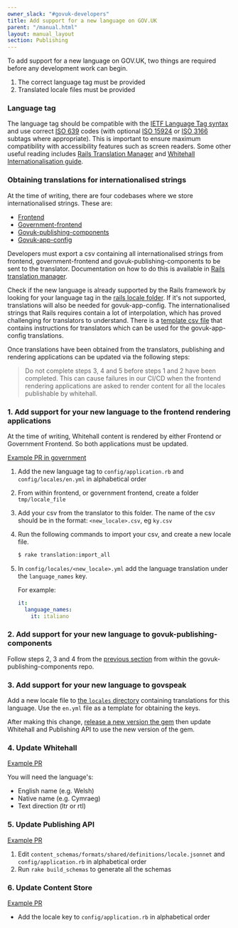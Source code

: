 ```yaml
---
owner_slack: "#govuk-developers"
title: Add support for a new language on GOV.UK
parent: "/manual.html"
layout: manual_layout
section: Publishing
---
```


To add support for a new language on GOV.UK, two things are required before any development work can begin.

1. The correct language tag must be provided
2. Translated locale files must be provided

### Language tag

The language tag should be compatible with the [IETF Language Tag syntax][] and use correct [ISO 639][] codes (with optional [ISO 15924][] or [ISO 3166][] subtags where appropriate). This is important to ensure maximum compatibility with accessibility features such as screen readers. Some other useful reading includes [Rails Translation Manager][] and [Whitehall Internationalisation guide][].

[IETF Language Tag syntax]: https://en.wikipedia.org/wiki/IETF_language_tag#Syntax_of_language_tags
[ISO 639]: https://en.wikipedia.org/wiki/ISO_639-1
[ISO 15924]: https://en.wikipedia.org/wiki/ISO_15924
[ISO 3166]: https://en.wikipedia.org/wiki/ISO_3166-1_alpha-2
[Rails Translation Manager]: https://github.com/alphagov/rails_translation_manager
[Whitehall Internationalisation guide]: https://github.com/alphagov/whitehall/blob/main/docs/internationalisation_guide.md

### Obtaining translations for internationalised strings

At the time of writing, there are four codebases where we store internationalised strings. These are:

- [Frontend](/repos/frontend.html)
- [Government-frontend](/repos/government-frontend.html)
- [Govuk-publishing-components](/repos/govuk_publishing_components.html)
- [Govuk-app-config](/repos/govuk-app-config.html)

Developers must export a csv containing all internationalised strings from frontend, government-frontend and govuk-publishing-components to be sent to the translator. Documentation on how to do this is available in [Rails translation manager](/repos/rails_translation_manager/translating-locale-files.html).

Check if the new language is already supported by the Rails framework by looking for your language tag in the [rails locale folder][]. If it's not supported, translations will also be needed for govuk-app-config. The internationalised strings that Rails requires contain a lot of interpolation, which has proved challenging for translators to understand. There is a [template csv file][] that contains instructions for translators which can be used for the govuk-app-config translations.

[rails locale folder]: https://github.com/svenfuchs/rails-i18n/tree/master/rails/locale
[govuk-app-config Readme]: https://github.com/alphagov/govuk_app_config?tab=readme-ov-file#internationalisation
[template csv file]: https://docs.google.com/spreadsheets/d/12lhWVXz30l3c8WTakK_EIxJLUBoLJO80lekvq-treww/edit?usp=sharing

Once translations have been obtained from the translators, publishing and rendering applications can be updated via the following steps:

> Do not complete steps 3, 4 and 5 before steps 1 and 2 have been completed. This can cause failures in our CI/CD when the frontend rendering applications are asked to render content for all the locales publishable by whitehall.

### 1. Add support for your new language to the frontend rendering applications

At the time of writing, Whitehall content is rendered by either Frontend or Government Frontend. So both applications must be updated.

[Example PR in government](https://github.com/alphagov/government-frontend/pull/1382)

1. Add the new language tag to `config/application.rb` and `config/locales/en.yml` in alphabetical order
2. From within frontend, or government frontend, create a folder `tmp/locale_file`
3. Add your csv from the translator to this folder. The name of the csv should be in the format: `<new_locale>.csv`, eg `ky.csv`
4. Run the following commands to import your csv, and create a new locale file.

    ```bash
    $ rake translation:import_all
    ```

3. In `config/locales/<new_locale>.yml` add the language translation under the `language_names` key.

    For example:

     ```yaml
     it:
       language_names:
         it: italiano
     ```

### 2. Add support for your new language to govuk-publishing-components

Follow steps 2, 3 and 4 from the [previous section](#1-add-support-for-your-new-language-to-the-frontend-rendering-applications) from within the govuk-publishing-components repo.

### 3. Add support for your new language to govspeak

Add a new locale file to [the `locales` directory](https://github.com/alphagov/govspeak/tree/main/locales) containing translations for this language. Use the `en.yml` file as a template for obtaining the keys.

After making this change, [release a new version the gem](/manual/publishing-a-ruby-gem.html#releasing-gem-versions) then update Whitehall and Publishing API to use the new version of the gem.

### 4. Update Whitehall

[Example PR](https://github.com/alphagov/whitehall/pull/9856)

You will need the language's:

- English name (e.g. Welsh)
- Native name (e.g. Cymraeg)
- Text direction (ltr or rtl)

### 5. Update Publishing API

[Example PR](https://github.com/alphagov/publishing-api/pull/3104)

1. Edit `content_schemas/formats/shared/definitions/locale.jsonnet` and `config/application.rb` in alphabetical order
2. Run `rake build_schemas` to generate all the schemas

### 6. Update Content Store

[Example PR](https://github.com/alphagov/content-store/pull/1383)

- Add the locale key to `config/application.rb` in alphabetical order
